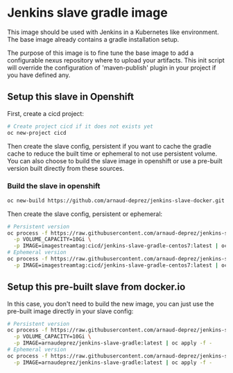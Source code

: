 # Jenkins slave gradle image

This image should be used with Jenkins in a Kubernetes like environment.
The base image already contains a gradle installation setup.

The purpose of this image is to fine tune the base image to add a configurable nexus
repository where to upload your artifacts.
This init script will override the configuration of 'maven-publish' plugin in your project
if you have defined any.

## Setup this slave in Openshift

First, create a cicd project:

```sh
# Create project cicd if it does not exists yet
oc new-project cicd
```

Then create the slave config, persistent if you want to cache the gradle cache to reduce the built time
or ephemeral to not use persistent volume.
You can also choose to build the slave image in openshift or use a pre-built version built directly from
these sources.

### Build the slave in openshift

```sh
oc new-build https://github.com/arnaud-deprez/jenkins-slave-docker.git --context-dir=slave-gradle --name=jenkins-slave-gradle-centos7
```

Then create the slave config, persistent or ephemeral:

```sh
# Persistent version
oc process -f https://raw.githubusercontent.com/arnaud-deprez/jenkins-slave-docker/master/slave-gradle/openshift/slave-config-persistent.yml \
  -p VOLUME_CAPACITY=10Gi \
  -p IMAGE=imagestreamtag:cicd/jenkins-slave-gradle-centos7:latest | oc apply -f -
# Ephemeral version
oc process -f https://raw.githubusercontent.com/arnaud-deprez/jenkins-slave-docker/master/slave-gradle/openshift/slave-config-ephemeral.yml \
  -p IMAGE=imagestreamtag:cicd/jenkins-slave-gradle-centos7:latest | oc apply -f -
```

## Setup this pre-built slave from docker.io

In this case, you don't need to build the new image, you can just use the pre-built
image directly in your slave config:

```sh
# Persistent version
oc process -f https://raw.githubusercontent.com/arnaud-deprez/jenkins-slave-docker/master/slave-gradle/openshift/slave-config-persistent.yml \
  -p VOLUME_CAPACITY=10Gi \
  -p IMAGE=arnaudeprez/jenkins-slave-gradle:latest | oc apply -f -
# Ephemeral version
oc process -f https://raw.githubusercontent.com/arnaud-deprez/jenkins-slave-docker/master/slave-gradle/openshift/slave-config-ephemeral.yml \
  -p IMAGE=arnaudeprez/jenkins-slave-gradle:latest | oc apply -f -
```
